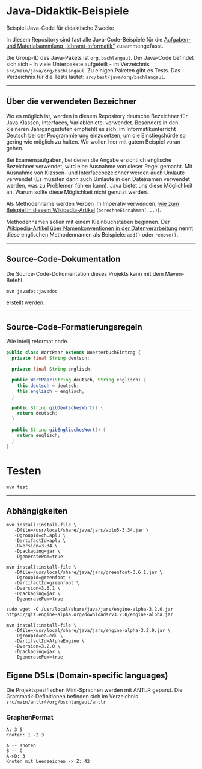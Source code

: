 # Java-Didaktik-Beispiele

Beispiel Java-Code für didaktische Zwecke

In diesem Repository sind fast alle Java-Code-Beispiele für die
[Aufgaben- und Materialsammlung „lehramt-informatik“](https://github.com/hbschlang/lehramt-informatik)
zusammengefasst.

Die Group-ID des Java-Pakets ist `org.bschlangaul`. Der Java-Code
befindet sich sich - in viele Unterpakete aufgeteilt - im Verzeichnis
`src/main/java/org/bschlangaul`. Zu einigen Paketen gibt es Tests. Das
Verzeichnis für die Tests lautet: `src/test/java/org/bschlangaul`.

------------------------------------------------------------------------

## Über die verwendeten Bezeichner

Wo es möglich ist, werden in diesem Repository deutsche Bezeichner für
Java Klassen, Interfaces, Variablen etc. verwendet. Besonders in den
kleineren Jahrgangsstufen empfiehlt es sich, im Informatikunterricht
Deutsch bei der Programmierung einzusetzen, um die Einstiegshürde so
gering wie möglich zu halten. Wir wollen hier mit gutem Beispiel voran
gehen.


Bei Examensaufgaben, bei denen die Angabe ersichtlich englische
Bezeichner verwendet, wird eine Ausnahme von dieser Regel gemacht. Mit
Ausnahme von Klassen- und Interfacebezeichner werden auch Umlaute
verwendet (Es müssten dann auch Umlaute in den Dateinamen verwendet
werden, was zu Problemen führen kann). Java bietet uns diese Möglichkeit
an. Warum sollte diese Möglichkeit nicht genutzt werden.

Als Methodenname werden Verben im Imperativ verwenden, [wie zum Beispiel
in diesem
Wikipedia-Artikel](https://de.wikipedia.org/wiki/Methode_(Programmierung)#Beispiel)
(`berechneEinnahmen(...)`).

Methodennamen sollen mit einem Kleinbuchstaben beginnen. Der
[Wikipedia-Artikel über Namenkonventionen in der
Datenverarbeitung](https://de.wikipedia.org/wiki/Namenskonvention_(Datenverarbeitung)#Namenskonventionen_für_Java)
nennt diese englischen Methodennamen als Beispiele: `add()` oder
`remove()`.

------------------------------------------------------------------------

## Source-Code-Dokumentation

Die Source-Code-Dokumentation dieses Projekts kann mit dem Maven-Befehl

```
mvn javadoc:javadoc
```

erstellt werden.

------------------------------------------------------------------------

## Source-Code-Formatierungsregeln



Wie intelij reformat code.

```java
public class WortPaar extends WoerterbuchEintrag {
  private final String deutsch;

  private final String englisch;

  public WortPaar(String deutsch, String englisch) {
    this.deutsch = deutsch;
    this.englisch = englisch;
  }

  public String gibDeutschesWort() {
    return deutsch;
  }

  public String gibEnglischesWort() {
    return englisch;
  }
}
```

# Testen

```
mvn test
```

------------------------------------------------------------------------

## Abhängigkeiten

```
mvn install:install-file \
   -Dfile=/usr/local/share/java/jars/aplu5-3.34.jar \
   -DgroupId=ch.aplu \
   -DartifactId=aplu \
   -Dversion=3.34 \
   -Dpackaging=jar \
   -DgeneratePom=true
```

```
mvn install:install-file \
   -Dfile=/usr/local/share/java/jars/greenfoot-3.6.1.jar \
   -DgroupId=greenfoot \
   -DartifactId=greenfoot \
   -Dversion=3.6.1 \
   -Dpackaging=jar \
   -DgeneratePom=true
```

```
sudo wget -O /usr/local/share/java/jars/engine-alpha-3.2.0.jar https://git.engine-alpha.org/downloads/v3.2.0/engine-alpha.jar

mvn install:install-file \
   -Dfile=/usr/local/share/java/jars/engine-alpha-3.2.0.jar \
   -DgroupId=ea.edu \
   -DartifactId=AlphaEngine \
   -Dversion=3.2.0 \
   -Dpackaging=jar \
   -DgeneratePom=true
```


## Eigene DSLs (Domain-specific languages)

Die Projektspezifischen Mini-Sprachen werden mit ANTLR geparst. Die
Grammatik-Definitionen befinden sich im Verzeichnis
`src/main/antlr4/org/bschlangaul/antlr`

### GraphenFormat

```
A: 3 5
Knoten: 1 -2.3

A -- Knoten
B -- C
A->D: 3
Knoten mit Leerzeichen -> Z: 42
```
